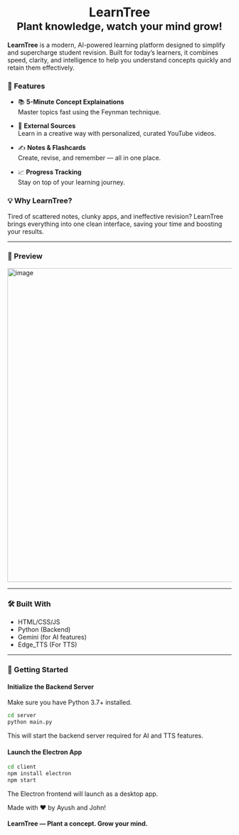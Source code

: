 <h1 align="center">
  <b> LearnTree</b><br>
  <sub>Plant knowledge, watch your mind grow!</sub>
</h1>

**LearnTree** is a modern, AI-powered learning platform designed to simplify and supercharge student revision. Built for today’s learners, it combines speed, clarity, and intelligence to help you understand concepts quickly and retain them effectively.

### 🚀 Features
- 📚 **5-Minute Concept Explainations**  
  Master topics fast using the Feynman technique.

- 🧠 **External Sources**  
  Learn in a creative way with personalized, curated YouTube videos.

- ✍️ **Notes & Flashcards**  
  Create, revise, and remember — all in one place.

- 📈 **Progress Tracking**  
  Stay on top of your learning journey.

### 💡 Why LearnTree?
Tired of scattered notes, clunky apps, and ineffective revision? LearnTree brings everything into one clean interface, saving your time and boosting your results.

---

### 📸 Preview
<img width="1052" height="707" alt="image" src="https://github.com/user-attachments/assets/069fb03d-aef0-461c-9e02-1b3cd609145d" />

---

### 🛠️ Built With
- HTML/CSS/JS
- Python (Backend)
- Gemini (for AI features)
- Edge_TTS (For TTS)

---

### 🧪 Getting Started

#### Initialize the Backend Server

Make sure you have Python 3.7+ installed.

```bash
cd server
python main.py
```
This will start the backend server required for AI and TTS features.
#### Launch the Electron App

```bash
cd client
npm install electron
npm start
```
The Electron frontend will launch as a desktop app.

Made with ❤️ by Ayush and John!

#### LearnTree — Plant a concept. Grow your mind.
